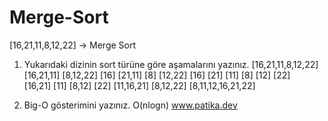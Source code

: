# Merge-Sort
[16,21,11,8,12,22] -> Merge Sort

1. Yukarıdaki dizinin sort türüne göre aşamalarını yazınız.
					[16,21,11,8,12,22] 
			[16,21,11]					[8,12,22] 
		[16]		[21,11]				[8]		[12,22]
		[16]	[21]	[11]				[8]	[12]	[22]             
			[16,21]	[11]				[8,12]		[22]
			[11,16,21]					[8,12,22]
					[8,11,12,16,21,22]

2. Big-O gösterimini yazınız. 
O(nlogn)
www.patika.dev 
